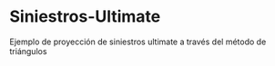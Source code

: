 # Siniestros-Ultimate
Ejemplo de proyección de siniestros ultimate a través del método de triángulos
